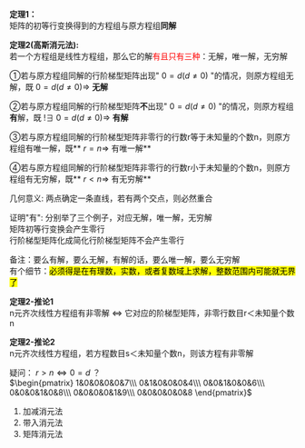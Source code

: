 **定理1：**  
矩阵的初等行变换得到的方程组与原方程组**同解**  
  
**定理2(高斯消元法):**  
若一个方程组是线性方程组，那么它的解<font color=red>有且只有三种</font>：无解，唯一解，无穷解  
  
①若与原方程组同解的行阶梯型矩阵出现" $0=d(d\neq0)$ "的情况，则原方程组无解，既 $0=d(d\neq0)\Rightarrow$ **无解**  
  
②若与原方程组同解的行阶梯型矩阵**不**出现" $0=d(d\neq0)$ "的情况，则原方程组**有**解，既 $!\exists \ 0=d(d\neq0)\Rightarrow$ **有解**  
  
③若与原方程组同解的行阶梯型矩阵非零行的行数r等于未知量的个数n，则原方程组有唯一解，既** $r=n\Rightarrow$ 有唯一解**  
  
④若与原方程组同解的行阶梯型矩阵非零行的行数r小于未知量的个数n，则原方程组有无穷解，既** $r<n\Rightarrow$ 有无穷解**  
  
几何意义: 两点确定一条直线，若有两个交点，则必然重合  
  
证明"有": 分别举了三个例子，对应无解，唯一解，无穷解  
矩阵初等行变换会产生零行  
行阶梯型矩阵化成简化行阶梯型矩阵不会产生零行  
  
备注：要么有解，要么无解，有解的话，要么唯一解，要么无穷解  
有个细节：<mark>必须得是在有理数，实数，或者复数域上求解，整数范围内可能就无界了</mark>  
  
**定理2-推论1**  
n元齐次线性方程组有非零解 $\Leftrightarrow$ 它对应的阶梯型矩阵，非零行数目r＜未知量个数n  
  
**定理2-推论2**  
n元齐次线性方程组，若方程数目s＜未知量个数n，则该方程有非零解  
  
疑问： $r>n\Leftrightarrow0=d$ ？  
 $\begin{pmatrix}  
1&0&0&0&0&7\\\  
0&1&0&0&0&4\\\  
0&0&1&0&0&6\\\  
0&0&0&1&0&8\\\  
0&0&0&0&1&9\\\  
0&0&0&0&0&8  
\end{pmatrix}$  
  
1. 加减消元法  
2. 带入消元法  
3. 矩阵消元法  
